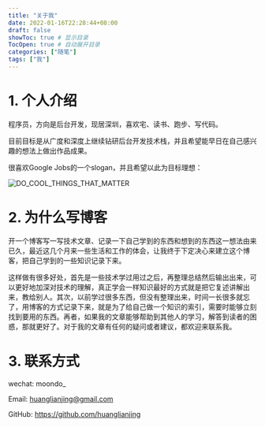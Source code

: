 ```yaml
---
title: "关于我"
date: 2022-01-16T22:28:44+08:00
draft: false
showToc: true # 显示目录
TocOpen: true # 自动展开目录
categories: ["随笔"]
tags: ["我"]
---
```


# 1. 个人介绍

程序员，方向是后台开发，现居深圳，喜欢宅、读书、跑步、写代码。

目前目标是从广度和深度上继续钻研后台开发技术栈，并且希望能早日在自己感兴趣的想法上做出作品成果。

很喜欢Google Jobs的一个slogan，并且希望以此为目标理想：

![DO_COOL_THINGS_THAT_MATTER](https://blog-1304941664.cos.ap-guangzhou.myqcloud.com/article_material/note/DO_COOL_THINGS_THAT_MATTER.png)



# 2. 为什么写博客

开一个博客写一写技术文章、记录一下自己学到的东西和想到的东西这一想法由来已久，最近这几个月来一些生活和工作的体会，让我终于下定决心来建立这个博客，把自己学到的一些知识记录下来。

这样做有很多好处，首先是一些技术学过用过之后，再整理总结然后输出出来，可以更好地加深对技术的理解，真正学会一样知识最好的方式就是把它复述讲解出来，教给别人。其次，以前学过很多东西，但没有整理出来，时间一长很多就忘了，用博客的方式记录下来，就是为了给自己做一个知识的索引，需要时能够立刻找到要用的东西。再者，如果我的文章能够帮助到其他人的学习，解答到读者的困惑，那就更好了。对于我的文章有任何的疑问或者建议，都欢迎来联系我。



# 3. 联系方式

wechat: moondo_

Email: huanglianjing@gmail.com

GitHub: https://github.com/huanglianjing

